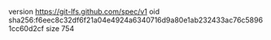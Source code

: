 version https://git-lfs.github.com/spec/v1
oid sha256:f6eec8c32df6f21a04e4924a6340716d9a80e1ab232433ac76c58961cc60d2cf
size 754
